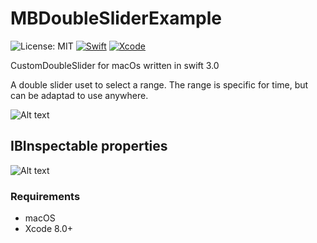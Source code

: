 # MBDoubleSliderExample
![License: MIT](https://img.shields.io/badge/license-MIT-blue.svg?style=flat)
[![Swift](https://img.shields.io/badge/Swift-3.0-orange.svg)](https://swift.org)
[![Xcode](https://img.shields.io/badge/Xcode-8.0-blue.svg)](https://developer.apple.com/xcode)

CustomDoubleSlider for macOs written in swift 3.0

A double slider uset to select a range. The range is specific for time, but can be adaptad to use anywhere.

![Alt text](https://github.com/c-Viorel/MBPageControl/blob/master/description.png?raw=true)

## IBInspectable properties
![Alt text](https://github.com/c-Viorel/MBPageControl/blob/master/description1.png?raw=true)

### Requirements
- macOS
- Xcode 8.0+
